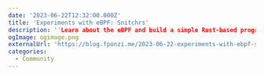 ```yaml
---
date: '2023-06-22T12:32:00.000Z'
title: 'Experiments with eBPF: Snitchrs'
description: ''Learn about the eBPF and build a simple Rust-based program that utilizes eBPF to monitor new connections and track the inbound and outbound traffic for each connection'
ogImage: ogimage.png
externalUrl: 'https://blog.fponzi.me/2023-06-22-experiments-with-ebpf-snitchrs.html'
categories:
  - Community
---
```

